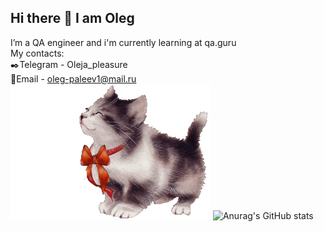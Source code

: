 ## Hi there 👋 I am Oleg
I’m a QA engineer and i'm currently learning at qa.guru  
My contacts:   
:black_nib:Telegram - Oleja_pleasure  
:e-mail:Email - oleg-paleev1@mail.ru  
![](./images/gifka18.gif)
![Anurag's GitHub stats](https://github-readme-stats.vercel.app/api?username=oleja-pleasure&show_icons=true&theme=dark)
<!--
**oleja-pleasure/oleja-pleasure** is a ✨ _special_ ✨ repository because its `README.md` (this file) appears on your GitHub profile.

Here are some ideas to get you started:

- 🔭 I’m currently working on ...

- 👯 I’m looking to collaborate on ...
- 🤔 I’m looking for help with ...
- 💬 Ask me about ...
- 📫 How to reach me: ...
- 😄 Pronouns: ...
- ⚡ Fun fact: ...
-->

